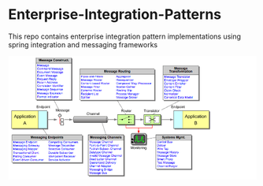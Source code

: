 # Enterprise-Integration-Patterns
This repo contains enterprise integration pattern implementations using spring integration and messaging frameworks


![alt text](images/eippatterns.png)